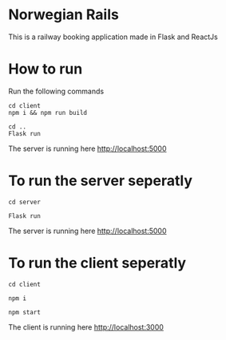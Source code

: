 # Norwegian Rails

This is a railway booking application made in Flask and ReactJs

# How to run

Run the following commands
```
cd client
npm i && npm run build
```

```
cd ..
Flask run
```

The server is running here [http://localhost:5000](http://localhost:5000)

# To run the server seperatly
```
cd server
```
```
Flask run
```
The server is running here [http://localhost:5000](http://localhost:5000)
# To run the client seperatly
```
cd client
```

```
npm i
```

```
npm start
```

The client is running here [http://localhost:3000](http://localhost:3000)
